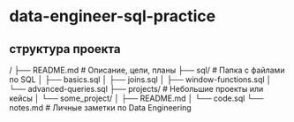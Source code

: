 # data-engineer-sql-practice

## структура проекта

/
├── README.md         # Описание, цели, планы
├── sql/              # Папка с файлами по SQL
│   ├── basics.sql
│   ├── joins.sql
│   ├── window-functions.sql
│   └── advanced-queries.sql
├── projects/         # Небольшие проекты или кейсы
│   └── some_project/
│       ├── README.md
│       └── code.sql
└── notes.md          # Личные заметки по Data Engineering
